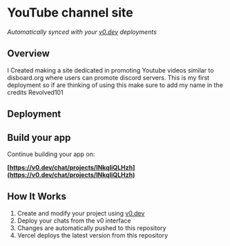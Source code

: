 # YouTube channel site

*Automatically synced with your [v0.dev](https://v0.dev) deployments*

## Overview

I Created making a site dedicated in promoting Youtube videos similar to disboard.org where users can promote discord servers. This is my first deployment so if are thinking of using this make sure to add my name in the credits Revolved101

## Deployment

## Build your app

Continue building your app on:

**[https://v0.dev/chat/projects/INkqliQLHzh](https://v0.dev/chat/projects/INkqliQLHzh)**

## How It Works

1. Create and modify your project using [v0.dev](https://v0.dev)
2. Deploy your chats from the v0 interface
3. Changes are automatically pushed to this repository
4. Vercel deploys the latest version from this repository
